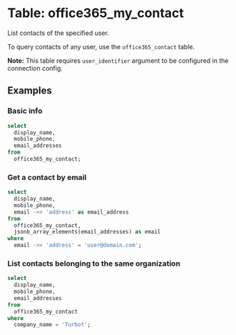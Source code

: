 # Table: office365_my_contact

List contacts of the specified user.

To query contacts of any user, use the `office365_contact` table.

**Note:** This table requires `user_identifier` argument to be configured in the connection config.

## Examples

### Basic info

```sql
select
  display_name,
  mobile_phone,
  email_addresses
from
  office365_my_contact;
```

### Get a contact by email

```sql
select
  display_name,
  mobile_phone,
  email ->> 'address' as email_address
from
  office365_my_contact,
  jsonb_array_elements(email_addresses) as email
where
  email ->> 'address' = 'user@domain.com';
```

### List contacts belonging to the same organization

```sql
select
  display_name,
  mobile_phone,
  email_addresses
from
  office365_my_contact
where
  company_name = 'Turbot';
```
